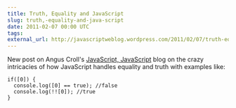 ```yaml
---
title: Truth, Equality and JavaScript
slug: truth,-equality-and-java-script
date: 2011-02-07 00:00 UTC
tags:
external_url: http://javascriptweblog.wordpress.com/2011/02/07/truth-equality-and-javascript/
---
```


New post on Angus Croll's [JavaScript, JavaScript](http://javascriptweblog.wordpress.com) blog on the crazy intricacies of how JavaScript handles equality and truth with examples like:

    if([0]) {
      console.log([0] == true); //false
      console.log(!![0]); //true
    }
